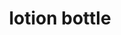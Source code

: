 ---
layout: objects
title: lotion bottle
emoji: lotion_bottle
permalink: 🧴.html
image: assets/img/3moji/lotion_bottle.png
---
